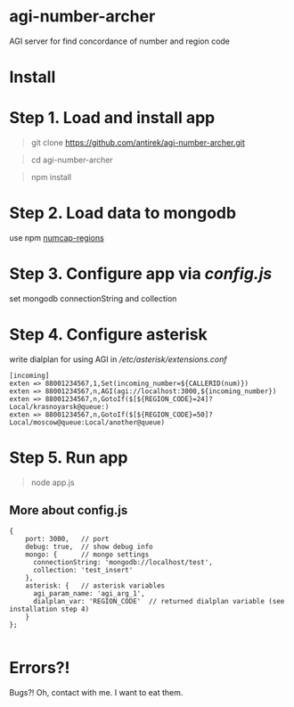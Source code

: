 # agi-number-archer

AGI server for find concordance of number and region code


Install
=======

# Step 1. Load and install app

> git clone https://github.com/antirek/agi-number-archer.git

> cd agi-number-archer

> npm install


# Step 2. Load data to mongodb

use npm [numcap-regions](http://github.com/antirek/numcap-regions)


# Step 3. Configure app via *config.js*

set mongodb connectionString and collection


# Step 4. Configure asterisk

write dialplan for using AGI in */etc/asterisk/extensions.conf*

`````
[incoming]
exten => 88001234567,1,Set(incoming_number=${CALLERID(num)})
exten => 88001234567,n,AGI(agi://localhost:3000,${incoming_number})
exten => 88001234567,n,GotoIf($[${REGION_CODE}=24]?Local/krasnoyarsk@queue:)
exten => 88001234567,n,GotoIf($[${REGION_CODE}=50]?Local/moscow@queue:Local/another@queue)

`````

# Step 5. Run app

> node app.js


## More about config.js

`````
{
    port: 3000,   // port
    debug: true,  // show debug info
    mongo: {      // mongo settings
      connectionString: 'mongodb://localhost/test',  
      collection: 'test_insert'
    },
    asterisk: {   // asterisk variables
      agi_param_name: 'agi_arg_1',
      dialplan_var: 'REGION_CODE'  // returned dialplan variable (see installation step 4) 
    }
};


`````


Errors?!
========

Bugs?! Oh, contact with me. I want to eat them.